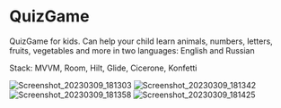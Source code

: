 # QuizGame

QuizGame for kids. Can help your child learn animals, numbers, letters, fruits, vegetables and more in two languages: English and Russian

Stack: MVVM, Room, Hilt, Glide, Cicerone, Konfetti

![Screenshot_20230309_181303](https://github.com/sqrl89/QuizGame/assets/93082591/01d6c991-6542-4bff-8d82-5e6a1e8b9899)
![Screenshot_20230309_181342](https://github.com/sqrl89/QuizGame/assets/93082591/71d3e79a-ea34-4fb8-a7d4-0c6128997a24)
![Screenshot_20230309_181358](https://github.com/sqrl89/QuizGame/assets/93082591/2d14be72-ec1e-464e-b055-11e3acff6836)
![Screenshot_20230309_181425](https://github.com/sqrl89/QuizGame/assets/93082591/54835966-59db-45e0-9ee8-48aa697c1429)

